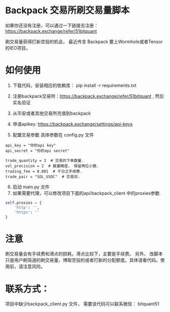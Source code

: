 # Backpack 交易所刷交易量脚本

如果你还没有注册，可以通过一下链接去注册：https://backpack.exchange/refer/51bitquant

刷交易量获得打新空投的机会， 最近传言 Backpack 要上Wormhole或者Tensor的IEO项目。

# 如何使用

1. 下载代码，安装相应的依赖库： pip install -r requirements.txt

2. 注册backpack交易所：https://backpack.exchange/refer/51bitquant , 然后实名验证
3. 从币安或者其他交易所充值到backpack
4. 申请apikey: https://backpack.exchange/settings/api-keys
5. 配置交易参数 具体参数在 config.py 文件
```
api_key = "你的api key"
api_secret = "你的api secret"

trade_quantity = 3  # 交易的下单数量.
vol_precision = 2  # 数量精度， 保留两位小数.
trading_fee = 0.001  # 千分之手续费.
trade_pair = "SOL_USDC"  # 交易对.
```

6. 启动 main.py 文件
7. 如果需要代理，可以修改项目下面的api/backpack_client 中的proxies参数.
```python
self.proxies = {
    'http': '',
    'https': ''
}

```

# 注意
刷交易量会有手续费和滑点的损耗，滑点比较下，主要是手续费。
另外， 改脚本只是用户刷简道的刷交易量，博取空投的或者打新的分配额度。具体请看代码。使用前，请注意风险。

# 联系方式：
项目中缺少backpack_client.py 文件， 需要该代码可以联系微信： bitquant51





